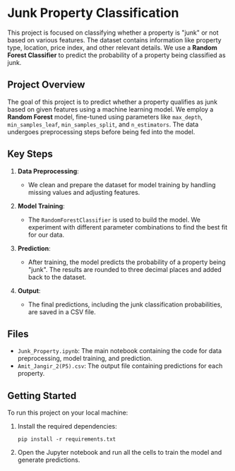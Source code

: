 # Junk Property Classification

This project is focused on classifying whether a property is "junk" or not based on various features. The dataset contains information like property type, location, price index, and other relevant details. We use a **Random Forest Classifier** to predict the probability of a property being classified as junk.

## Project Overview

The goal of this project is to predict whether a property qualifies as junk based on given features using a machine learning model. We employ a **Random Forest** model, fine-tuned using parameters like `max_depth`, `min_samples_leaf`, `min_samples_split`, and `n_estimators`. The data undergoes preprocessing steps before being fed into the model.

## Key Steps

1. **Data Preprocessing**: 
   - We clean and prepare the dataset for model training by handling missing values and adjusting features.
   
2. **Model Training**: 
   - The `RandomForestClassifier` is used to build the model. We experiment with different parameter combinations to find the best fit for our data.

3. **Prediction**: 
   - After training, the model predicts the probability of a property being "junk". The results are rounded to three decimal places and added back to the dataset.

4. **Output**:
   - The final predictions, including the junk classification probabilities, are saved in a CSV file.

## Files

- `Junk_Property.ipynb`: The main notebook containing the code for data preprocessing, model training, and prediction.
- `Amit_Jangir_2(P5).csv`: The output file containing predictions for each property.

## Getting Started

To run this project on your local machine:

1. Install the required dependencies:
   ```
   pip install -r requirements.txt
   ```
   
2. Open the Jupyter notebook and run all the cells to train the model and generate predictions.
